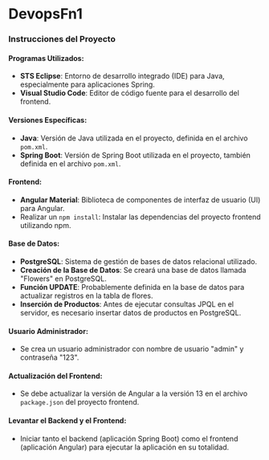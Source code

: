 # DevopsFn1

### Instrucciones del Proyecto

#### Programas Utilizados:
- **STS Eclipse**: Entorno de desarrollo integrado (IDE) para Java, especialmente para aplicaciones Spring.
- **Visual Studio Code**: Editor de código fuente para el desarrollo del frontend.

#### Versiones Específicas:
- **Java**: Versión de Java utilizada en el proyecto, definida en el archivo `pom.xml`.
- **Spring Boot**: Versión de Spring Boot utilizada en el proyecto, también definida en el archivo `pom.xml`.

#### Frontend:
- **Angular Material**: Biblioteca de componentes de interfaz de usuario (UI) para Angular.
- Realizar un `npm install`: Instalar las dependencias del proyecto frontend utilizando npm.

#### Base de Datos:
- **PostgreSQL**: Sistema de gestión de bases de datos relacional utilizado.
- **Creación de la Base de Datos**: Se creará una base de datos llamada "Flowers" en PostgreSQL.
- **Función UPDATE**: Probablemente definida en la base de datos para actualizar registros en la tabla de flores.
- **Inserción de Productos**: Antes de ejecutar consultas JPQL en el servidor, es necesario insertar datos de productos en PostgreSQL.

#### Usuario Administrador:
- Se crea un usuario administrador con nombre de usuario "admin" y contraseña "123".

#### Actualización del Frontend:
- Se debe actualizar la versión de Angular a la versión 13 en el archivo `package.json` del proyecto frontend.

#### Levantar el Backend y el Frontend:
- Iniciar tanto el backend (aplicación Spring Boot) como el frontend (aplicación Angular) para ejecutar la aplicación en su totalidad.

